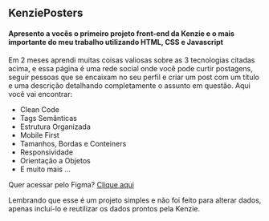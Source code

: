 ## KenziePosters

<h4>Apresento a vocês o primeiro projeto front-end da Kenzie e o mais importante do meu trabalho utilizando HTML, CSS e Javascript</h4>

Em 2 meses aprendi muitas coisas valiosas sobre as 3 tecnologias citadas acima, e essa página é uma rede social onde você pode curtir postagens, seguir pessoas que se encaixam no seu perfil e criar um post com um título e uma descrição detalhando completamente o assunto em questão. Aqui você vai encontrar:

<ul>
  <li>Clean Code</li>
  <li>Tags Semânticas</li>
  <li>Estrutura Organizada</li>
  <li>Mobile First</li>
  <li>Tamanhos, Bordas e Conteiners</li>
  <li>Responsividade</li>
  <li>Orientação a Objetos</li>
  <li>E muito mais ...</li>
</ul>


<p> Quer acessar pelo Figma?
<a href="https://drive.google.com/file/d/13ctLTB62X1oIK4xXQ570JjHGudSZ-IzG/view" target="_blank">Clique aqui </a></p>

Lembrando que esse é um projeto simples e não foi feito para alterar dados, apenas incluí-lo e reutilizar os dados prontos pela Kenzie.
